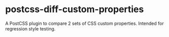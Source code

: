 # postcss-diff-custom-properties
A PostCSS plugin to compare 2 sets of CSS custom properties. Intended for regression style testing.
